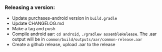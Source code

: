 ### Releasing a version: 

- Update purchases-android version in `build.gradle`
- Update CHANGELOG.md
- Make a tag and push
- Compile android aar: `cd android`, `./gradlew assembleRelease`. The .aar output will be in `common/build/outputs/aar/common-release.aar`
- Create a github release, upload .aar to the release
